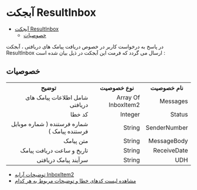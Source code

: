 # آبجکت ResultInbox

- [آبجکت ResultInbox](#آبجکت-resultinbox)
  - [خصوصیات](#خصوصیات)

در پاسخ به درخواست کاربر در خصوص دریافت پیامک های دریافتی ، آبجکت ResultInbox ارسال می گردد که فرمت این آبجکت در ذیل بیان شده است :

## خصوصیات

<table dir="rtl" align="center">
<tr><th>نام خصوصیت</th><th>نوع خصوصیت</th><th>توضیح</th></tr>
<tr><td>Messages</td><td>Array Of InboxItem2</td><td>شامل اطلاعات پیامک های دریافتی</td></tr>
<tr><td>Status</td><td>Integer</td><td>کد خطا</td></tr>
<tr><td>SenderNumber</td><td>String</td><td>شماره فرستنده ( شماره موبایل فرستنده پیامک )</td></tr>
<tr><td>MessageBody</td><td>String</td><td>متن پیامک</td></tr>
<tr><td>ReceiveDate</td><td>String</td><td>تاریخ و ساعت دریافت پیامک</td></tr>
<tr><td>UDH</td><td>String</td><td>سرآیند پیامک دریافتی</td></tr>
</table>

- [ توضیحات آرایه InboxItem2](https://github.com/sunwaysms/soap/blob/main/Objects/InboxItem2.md)
- [مشاهده لیست کدهای خطا و توضیحات مربوط به هر کدام](https://github.com/sunwaysms/soap/blob/main/Errors.md)